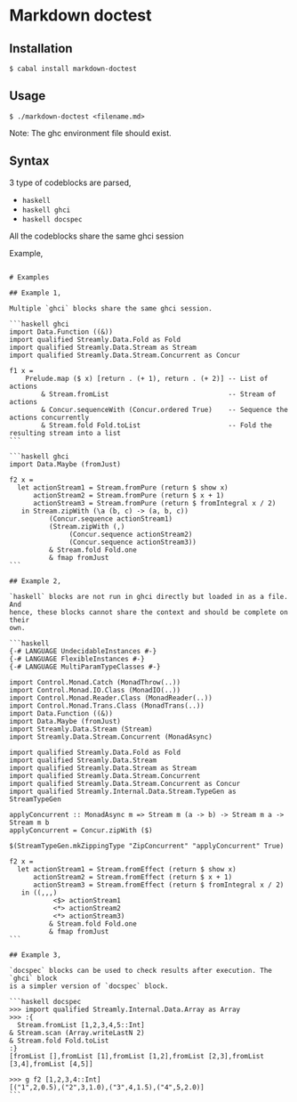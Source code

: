 # Markdown doctest

## Installation

```
$ cabal install markdown-doctest
```

## Usage

```
$ ./markdown-doctest <filename.md>
```

Note: The ghc environment file should exist.

## Syntax

3 type of codeblocks are parsed,

- `haskell`
- `haskell ghci`
- `haskell docspec`

All the codeblocks share the same ghci session

Example,

````

# Examples

## Example 1,

Multiple `ghci` blocks share the same ghci session.

```haskell ghci
import Data.Function ((&))
import qualified Streamly.Data.Fold as Fold
import qualified Streamly.Data.Stream as Stream
import qualified Streamly.Data.Stream.Concurrent as Concur

f1 x =
    Prelude.map ($ x) [return . (+ 1), return . (+ 2)] -- List of actions
        & Stream.fromList                              -- Stream of actions
        & Concur.sequenceWith (Concur.ordered True)    -- Sequence the actions concurrently
        & Stream.fold Fold.toList                      -- Fold the resulting stream into a list
```

```haskell ghci
import Data.Maybe (fromJust)

f2 x =
  let actionStream1 = Stream.fromPure (return $ show x)
      actionStream2 = Stream.fromPure (return $ x + 1)
      actionStream3 = Stream.fromPure (return $ fromIntegral x / 2)
   in Stream.zipWith (\a (b, c) -> (a, b, c))
          (Concur.sequence actionStream1)
          (Stream.zipWith (,)
               (Concur.sequence actionStream2)
               (Concur.sequence actionStream3))
          & Stream.fold Fold.one
          & fmap fromJust
```

## Example 2,

`haskell` blocks are not run in ghci directly but loaded in as a file.  And
hence, these blocks cannot share the context and should be complete on their
own.

```haskell
{-# LANGUAGE UndecidableInstances #-}
{-# LANGUAGE FlexibleInstances #-}
{-# LANGUAGE MultiParamTypeClasses #-}

import Control.Monad.Catch (MonadThrow(..))
import Control.Monad.IO.Class (MonadIO(..))
import Control.Monad.Reader.Class (MonadReader(..))
import Control.Monad.Trans.Class (MonadTrans(..))
import Data.Function ((&))
import Data.Maybe (fromJust)
import Streamly.Data.Stream (Stream)
import Streamly.Data.Stream.Concurrent (MonadAsync)

import qualified Streamly.Data.Fold as Fold
import qualified Streamly.Data.Stream
import qualified Streamly.Data.Stream as Stream
import qualified Streamly.Data.Stream.Concurrent
import qualified Streamly.Data.Stream.Concurrent as Concur
import qualified Streamly.Internal.Data.Stream.TypeGen as StreamTypeGen

applyConcurrent :: MonadAsync m => Stream m (a -> b) -> Stream m a -> Stream m b
applyConcurrent = Concur.zipWith ($)

$(StreamTypeGen.mkZippingType "ZipConcurrent" "applyConcurrent" True)

f2 x =
  let actionStream1 = Stream.fromEffect (return $ show x)
      actionStream2 = Stream.fromEffect (return $ x + 1)
      actionStream3 = Stream.fromEffect (return $ fromIntegral x / 2)
   in ((,,,)
           <$> actionStream1
           <*> actionStream2
           <*> actionStream3)
          & Stream.fold Fold.one
          & fmap fromJust
```

## Example 3,

`docspec` blocks can be used to check results after execution. The `ghci` block
is a simpler version of `docspec` block.

```haskell docspec
>>> import qualified Streamly.Internal.Data.Array as Array
>>> :{
  Stream.fromList [1,2,3,4,5::Int]
& Stream.scan (Array.writeLastN 2)
& Stream.fold Fold.toList
:}
[fromList [],fromList [1],fromList [1,2],fromList [2,3],fromList [3,4],fromList [4,5]]

>>> g f2 [1,2,3,4::Int]
[("1",2,0.5),("2",3,1.0),("3",4,1.5),("4",5,2.0)]
```

````
